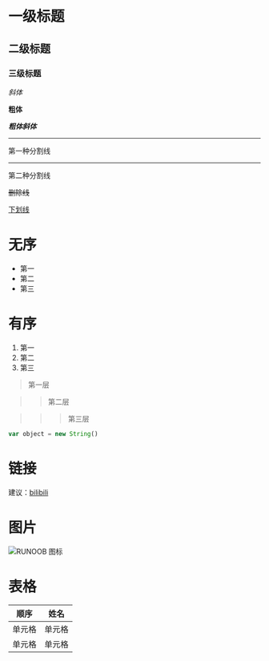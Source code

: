 # 一级标题
## 二级标题
### 三级标题

*斜体*

**粗体**

***粗体斜体***

***
第一种分割线

---
第二种分割线

~~删除线~~

<u>下划线</u>

# 无序

* 第一
* 第二
* 第三

# 有序

1.  第一
2.  第二
3.  第三

>第一层

>>第二层

>>>第三层

```javascript
var object = new String()
```

# 链接
建议：[bilibili](https://www.bilibili.com/)

# 图片
![RUNOOB 图标](https://pics3.baidu.com/feed/c2fdfc039245d68854e543e51abbb112d31b2416.jpeg@f_auto?token=61ba972fbc53cfeb10f759d4ba000340)

# 表格
|  顺序   | 姓名  |
|  ----  | ----  |
| 单元格  | 单元格 |
| 单元格  | 单元格 |

